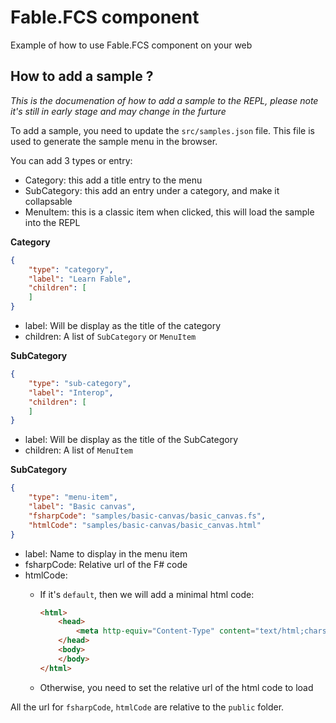 # Fable.FCS component

Example of how to use Fable.FCS component on your web

## How to add a sample ?

*This is the documenation of how to add a sample to the REPL, please note it's still in early stage and may change in the furture*

To add a sample, you need to update the `src/samples.json` file. This file is used to generate the sample menu in the browser.

You can add 3 types or entry:

- Category: this add a title entry to the menu
- SubCategory: this add an entry under a category, and make it collapsable
- MenuItem: this is a classic item when clicked, this will load the sample into the REPL

**Category**

```json
{
    "type": "category",
    "label": "Learn Fable",
    "children": [
    ]
}
```

- label: Will be display as the title of the category
- children: A list of `SubCategory` or `MenuItem`

**SubCategory**
```json
{
    "type": "sub-category",
    "label": "Interop",
    "children": [
    ]
}
```

- label: Will be display as the title of the SubCategory
- children: A list of `MenuItem`

**SubCategory**
```json
{
    "type": "menu-item",
    "label": "Basic canvas",
    "fsharpCode": "samples/basic-canvas/basic_canvas.fs",
    "htmlCode": "samples/basic-canvas/basic_canvas.html"
}
```

- label: Name to display in the menu item
- fsharpCode: Relative url of the F# code
- htmlCode:
    - If it's `default`, then we will add a minimal html code:

        ```html
        <html>
            <head>
                <meta http-equiv="Content-Type" content="text/html;charset=utf-8">
            </head>
            <body>
            </body>
        </html>
        ```

    - Otherwise, you need to set the relative url of the html code to load

All the url for `fsharpCode`, `htmlCode` are relative to the `public` folder.
